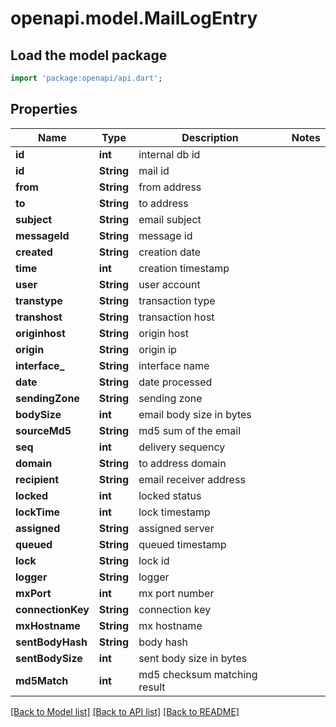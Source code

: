 # openapi.model.MailLogEntry

## Load the model package
```dart
import 'package:openapi/api.dart';
```

## Properties
Name | Type | Description | Notes
------------ | ------------- | ------------- | -------------
**id** | **int** | internal db id | 
**id** | **String** | mail id | 
**from** | **String** | from address | 
**to** | **String** | to address | 
**subject** | **String** | email subject | 
**messageId** | **String** | message id | 
**created** | **String** | creation date | 
**time** | **int** | creation timestamp | 
**user** | **String** | user account | 
**transtype** | **String** | transaction type | 
**transhost** | **String** | transaction host | 
**originhost** | **String** | origin host | 
**origin** | **String** | origin ip | 
**interface_** | **String** | interface name | 
**date** | **String** | date processed | 
**sendingZone** | **String** | sending zone | 
**bodySize** | **int** | email body size in bytes | 
**sourceMd5** | **String** | md5 sum of the email | 
**seq** | **int** | delivery sequency | 
**domain** | **String** | to address domain | 
**recipient** | **String** | email receiver address | 
**locked** | **int** | locked status | 
**lockTime** | **int** | lock timestamp | 
**assigned** | **String** | assigned server | 
**queued** | **String** | queued timestamp | 
**lock** | **String** | lock id | 
**logger** | **String** | logger | 
**mxPort** | **int** | mx port number | 
**connectionKey** | **String** | connection key | 
**mxHostname** | **String** | mx hostname | 
**sentBodyHash** | **String** | body hash | 
**sentBodySize** | **int** | sent body size in bytes | 
**md5Match** | **int** | md5 checksum matching result | 

[[Back to Model list]](../README.md#documentation-for-models) [[Back to API list]](../README.md#documentation-for-api-endpoints) [[Back to README]](../README.md)


